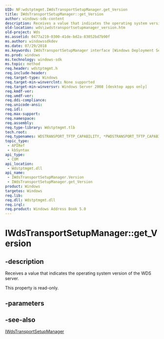 ```yaml
---
UID: NF:wdstptmgmt.IWdsTransportSetupManager.get_Version
title: IWdsTransportSetupManager::get_Version
author: windows-sdk-content
description: Receives a value that indicates the operating system version of the WDS server.
old-location: wds\iwdstransportsetupmanager_version.htm
old-project: Wds
ms.assetid: 0477a219-0300-41de-bd2a-83052bd7b90f
ms.author: windowssdkdev
ms.date: 07/29/2018
ms.keywords: IWdsTransportSetupManager interface [Windows Deployment Services],Version property, IWdsTransportSetupManager.Version, IWdsTransportSetupManager.get_Version, IWdsTransportSetupManager::Version, IWdsTransportSetupManager::get_Version, Version property [Windows Deployment Services], Version property [Windows Deployment Services],IWdsTransportSetupManager interface, get_Version, wds.iwdstransportsetupmanager_version, wdstptmgmt/IWdsTransportSetupManager::Version, wdstptmgmt/IWdsTransportSetupManager::get_Version
ms.prod: windows
ms.technology: windows-sdk
ms.topic: method
req.header: wdstptmgmt.h
req.include-header: 
req.target-type: Windows
req.target-min-winverclnt: None supported
req.target-min-winversvr: Windows Server 2008 [desktop apps only]
req.kmdf-ver: 
req.umdf-ver: 
req.ddi-compliance: 
req.unicode-ansi: 
req.idl: 
req.max-support: 
req.namespace: 
req.assembly: 
req.type-library: Wdstptmgmt.tlb
tech.root: 
req.typenames: WDSTRANSPORT_TFTP_CAPABILITY, *PWDSTRANSPORT_TFTP_CAPABILITY
topic_type:
 - APIRef
 - kbSyntax
api_type:
 - COM
api_location:
 - Wdstptmgmt.dll
api_name:
 - IWdsTransportSetupManager.Version
 - IWdsTransportSetupManager.get_Version
product: Windows
targetos: Windows
req.lib: 
req.dll: Wdstptmgmt.dll
req.irql: 
req.product: Windows Address Book 5.0
---
```


# IWdsTransportSetupManager::get_Version


## -description


Receives a value that indicates the operating system version of the WDS server.

This property is read-only.


## -parameters


## -see-also




<a href="https://msdn.microsoft.com/b7b0dc9f-081e-472f-98f7-fe555a411ea3">IWdsTransportSetupManager</a>
 

 

